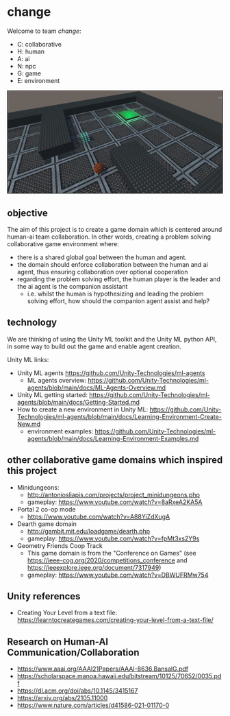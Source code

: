 # change
Welcome to team *change*:
- C: collaborative
- H: human
- A: ai
- N: npc
- G: game
- E: environment

![change_world](change_world.png)

## objective
The aim of this project is to create a game domain which is centered around human-ai team collaboration.
In other words, creating a problem solving collaborative game environment where:
- there is a shared global goal between the human and agent.
- the domain should enforce collaboration between the human and ai agent, thus ensuring collaboration over optional cooperation
- regarding the problem solving effort, the human player is the leader and the ai agent is the companion assistant
  - i.e. whilst the human is hypothesizing and leading the problem solving effort, how should the companion agent assist and help? 

## technology
We are thinking of using the Unity ML toolkit and the Unity ML python API, in some way to build out the game and enable agent creation.

Unity ML links:
- Unity ML agents https://github.com/Unity-Technologies/ml-agents
  - ML agents overview: https://github.com/Unity-Technologies/ml-agents/blob/main/docs/ML-Agents-Overview.md
- Unity ML getting started: https://github.com/Unity-Technologies/ml-agents/blob/main/docs/Getting-Started.md
- How to create a new environment in Unity ML: https://github.com/Unity-Technologies/ml-agents/blob/main/docs/Learning-Environment-Create-New.md
  - environment examples: https://github.com/Unity-Technologies/ml-agents/blob/main/docs/Learning-Environment-Examples.md

## other collaborative game domains which inspired this project
- Minidungeons:
  - http://antoniosliapis.com/projects/project_minidungeons.php
  - gameplay: https://www.youtube.com/watch?v=8aRxeA2KA5A
- Portal 2 co-op mode
  - https://www.youtube.com/watch?v=A88YiZdXugA
- Dearth game domain
  - http://gambit.mit.edu/loadgame/dearth.php
  - gameplay: https://www.youtube.com/watch?v=fpMt3xs2Y9s
- Geometry Friends Coop Track
  - This game domain is from the "Conference on Games" (see https://ieee-cog.org/2020/competitions_conference and https://ieeexplore.ieee.org/document/7317949)
  - gameplay: https://www.youtube.com/watch?v=DBWUFRMw754

## Unity references
- Creating Your Level from a text file: https://learntocreategames.com/creating-your-level-from-a-text-file/

## Research on Human-AI Communication/Collaboration 
- https://www.aaai.org/AAAI21Papers/AAAI-8636.BansalG.pdf
- https://scholarspace.manoa.hawaii.edu/bitstream/10125/70652/0035.pdf
- https://dl.acm.org/doi/abs/10.1145/3415167
- https://arxiv.org/abs/2105.11000
- https://www.nature.com/articles/d41586-021-01170-0
